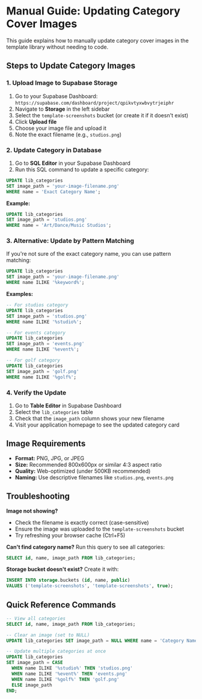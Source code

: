 
# Manual Guide: Updating Category Cover Images

This guide explains how to manually update category cover images in the template library without needing to code.

## Steps to Update Category Images

### 1. Upload Image to Supabase Storage

1. Go to your Supabase Dashboard: `https://supabase.com/dashboard/project/qpikvtyxwbvytrjeiphr`
2. Navigate to **Storage** in the left sidebar
3. Select the `template-screenshots` bucket (or create it if it doesn't exist)
4. Click **Upload file** 
5. Choose your image file and upload it
6. Note the exact filename (e.g., `studios.png`)

### 2. Update Category in Database

1. Go to **SQL Editor** in your Supabase Dashboard
2. Run this SQL command to update a specific category:

```sql
UPDATE lib_categories 
SET image_path = 'your-image-filename.png' 
WHERE name = 'Exact Category Name';
```

**Example:**
```sql
UPDATE lib_categories 
SET image_path = 'studios.png' 
WHERE name = 'Art/Dance/Music Studios';
```

### 3. Alternative: Update by Pattern Matching

If you're not sure of the exact category name, you can use pattern matching:

```sql
UPDATE lib_categories 
SET image_path = 'your-image-filename.png' 
WHERE name ILIKE '%keyword%';
```

**Examples:**
```sql
-- For studios category
UPDATE lib_categories 
SET image_path = 'studios.png' 
WHERE name ILIKE '%studio%';

-- For events category  
UPDATE lib_categories 
SET image_path = 'events.png' 
WHERE name ILIKE '%event%';

-- For golf category
UPDATE lib_categories 
SET image_path = 'golf.png' 
WHERE name ILIKE '%golf%';
```

### 4. Verify the Update

1. Go to **Table Editor** in Supabase Dashboard
2. Select the `lib_categories` table
3. Check that the `image_path` column shows your new filename
4. Visit your application homepage to see the updated category card

## Image Requirements

- **Format:** PNG, JPG, or JPEG
- **Size:** Recommended 800x600px or similar 4:3 aspect ratio
- **Quality:** Web-optimized (under 500KB recommended)
- **Naming:** Use descriptive filenames like `studios.png`, `events.png`

## Troubleshooting

**Image not showing?**
- Check the filename is exactly correct (case-sensitive)
- Ensure the image was uploaded to the `template-screenshots` bucket
- Try refreshing your browser cache (Ctrl+F5)

**Can't find category name?**
Run this query to see all categories:
```sql
SELECT id, name, image_path FROM lib_categories;
```

**Storage bucket doesn't exist?**
Create it with:
```sql
INSERT INTO storage.buckets (id, name, public) 
VALUES ('template-screenshots', 'template-screenshots', true);
```

## Quick Reference Commands

```sql
-- View all categories
SELECT id, name, image_path FROM lib_categories;

-- Clear an image (set to NULL)
UPDATE lib_categories SET image_path = NULL WHERE name = 'Category Name';

-- Update multiple categories at once
UPDATE lib_categories 
SET image_path = CASE 
  WHEN name ILIKE '%studio%' THEN 'studios.png'
  WHEN name ILIKE '%event%' THEN 'events.png'
  WHEN name ILIKE '%golf%' THEN 'golf.png'
  ELSE image_path 
END;
```
